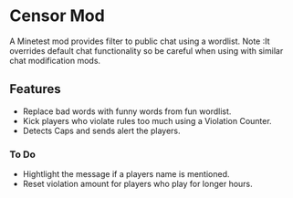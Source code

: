 # Censor Mod 

A Minetest mod provides filter to public chat using a wordlist.
Note :It overrides default chat functionality so be careful when using with similar chat modification mods.

## Features

* Replace bad words with funny words from fun wordlist.
* Kick players who violate rules too much using a Violation Counter.
* Detects Caps and sends alert the players.

### To Do
* Hightlight the message if a players name is mentioned.
* Reset violation amount for players who play for longer hours.
